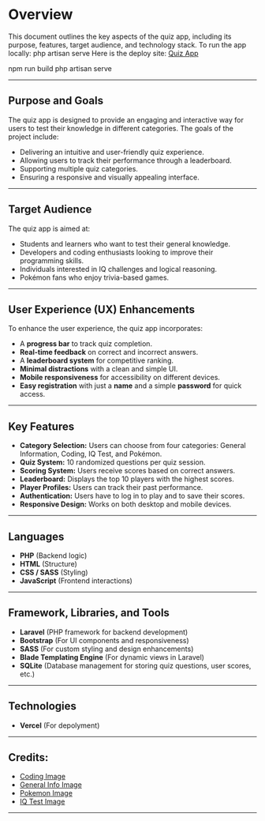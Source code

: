 # Overview
This document outlines the key aspects of the quiz app, including its purpose, features, target audience, and technology stack.
To run the app locally: php artisan serve
Here is the deploy site: [Quiz App]()

npm run build
php artisan serve

---

## Purpose and Goals
The quiz app is designed to provide an engaging and interactive way for users to test their knowledge in different categories. The goals of the project include:
- Delivering an intuitive and user-friendly quiz experience.
- Allowing users to track their performance through a leaderboard.
- Supporting multiple quiz categories.
- Ensuring a responsive and visually appealing interface.

---

## Target Audience
The quiz app is aimed at:
- Students and learners who want to test their general knowledge.
- Developers and coding enthusiasts looking to improve their programming skills.
- Individuals interested in IQ challenges and logical reasoning.
- Pokémon fans who enjoy trivia-based games.

---

## User Experience (UX) Enhancements
To enhance the user experience, the quiz app incorporates:
- A **progress bar** to track quiz completion.
- **Real-time feedback** on correct and incorrect answers.
- A **leaderboard system** for competitive ranking.
- **Minimal distractions** with a clean and simple UI.
- **Mobile responsiveness** for accessibility on different devices.
- **Easy registration** with just a **name** and a simple **password** for quick access.

---

## Key Features
- **Category Selection:** Users can choose from four categories: General Information, Coding, IQ Test, and Pokémon.
- **Quiz System:** 10 randomized questions per quiz session.
- **Scoring System:** Users receive scores based on correct answers.
- **Leaderboard:** Displays the top 10 players with the highest scores.
- **Player Profiles:** Users can track their past performance.
- **Authentication:** Users have to log in to play and to save their scores.
- **Responsive Design:** Works on both desktop and mobile devices.

---

## Languages
- **PHP** (Backend logic)
- **HTML** (Structure)
- **CSS / SASS** (Styling)
- **JavaScript** (Frontend interactions)

---

## Framework, Libraries, and Tools
- **Laravel** (PHP framework for backend development)
- **Bootstrap** (For UI components and responsiveness)
- **SASS** (For custom styling and design enhancements)
- **Blade Templating Engine** (For dynamic views in Laravel)
- **SQLite** (Database management for storing quiz questions, user scores, etc.)

---

## Technologies
- **Vercel** (For depolyment)

---

## Credits:
- [Coding Image](https://as.virginia.edu/inside-colleges-crash-course-coding)
- [General Info Image](https://www.facebook.com/general.info.v/)
- [Pokemon Image](https://deadline.com/gallery/how-to-watch-pokemon-in-order/)
- [IQ Test Image](https://certifications.brainsfirst.com/brainsfirst-as-an-alternative-to-the-iq-test/)

---